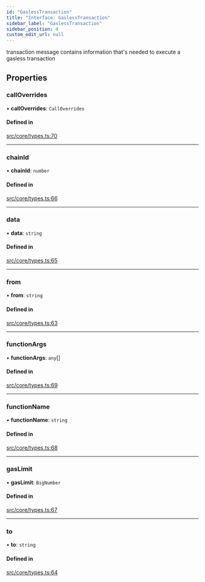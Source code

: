```yaml
---
id: "GaslessTransaction"
title: "Interface: GaslessTransaction"
sidebar_label: "GaslessTransaction"
sidebar_position: 0
custom_edit_url: null
---
```


transaction message contains information that's needed to execute a gasless transaction

## Properties

### callOverrides

• **callOverrides**: `CallOverrides`

#### Defined in

[src/core/types.ts:70](https://github.com/PrasoonPratham/nftlabs-sdk-ts/blob/bd3e5c6/src/core/types.ts#L70)

___

### chainId

• **chainId**: `number`

#### Defined in

[src/core/types.ts:66](https://github.com/PrasoonPratham/nftlabs-sdk-ts/blob/bd3e5c6/src/core/types.ts#L66)

___

### data

• **data**: `string`

#### Defined in

[src/core/types.ts:65](https://github.com/PrasoonPratham/nftlabs-sdk-ts/blob/bd3e5c6/src/core/types.ts#L65)

___

### from

• **from**: `string`

#### Defined in

[src/core/types.ts:63](https://github.com/PrasoonPratham/nftlabs-sdk-ts/blob/bd3e5c6/src/core/types.ts#L63)

___

### functionArgs

• **functionArgs**: `any`[]

#### Defined in

[src/core/types.ts:69](https://github.com/PrasoonPratham/nftlabs-sdk-ts/blob/bd3e5c6/src/core/types.ts#L69)

___

### functionName

• **functionName**: `string`

#### Defined in

[src/core/types.ts:68](https://github.com/PrasoonPratham/nftlabs-sdk-ts/blob/bd3e5c6/src/core/types.ts#L68)

___

### gasLimit

• **gasLimit**: `BigNumber`

#### Defined in

[src/core/types.ts:67](https://github.com/PrasoonPratham/nftlabs-sdk-ts/blob/bd3e5c6/src/core/types.ts#L67)

___

### to

• **to**: `string`

#### Defined in

[src/core/types.ts:64](https://github.com/PrasoonPratham/nftlabs-sdk-ts/blob/bd3e5c6/src/core/types.ts#L64)
